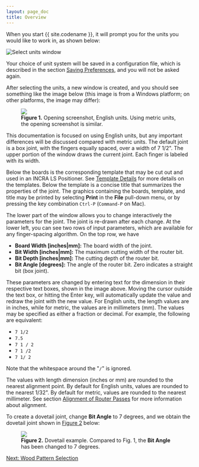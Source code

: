 ```yaml
---
layout: page_doc
title: Overview
---
```


When you start {{ site.codename }}, it will prompt you for the units you would
like to work in, as shown below:

<img src="{{ site.baseurl }}/images/select_units.png" alt="Select units window">

Your choice of unit system will be saved in a configuration file, which is
described in the section [Saving Preferences](#saving-preferences), and you
will not be asked again.

After selecting the units, a new window is created, and you should see something like the image
below (this image is from a Windows platform; on other platforms,
the image may differ):

<figure class="zoomable">
<a name="figure1">
<img src="{{ site.baseurl }}/images/opening_screen_shot.png">
</a>
<figcaption>
<b>Figure 1.</b>  Opening screenshot, English units.  Using metric units, the
opening screenshot is similar.
</figcaption>
</figure>

This documentation is focused on using English units, but any important
differences will be discussed compared with metric units.
The default joint is a box joint, with the fingers equally spaced, over a
width of 7 1/2\".  The upper portion of the window draws the current joint.
Each finger is labeled with its width.

Below the boards is the corresponding template that may be
cut out and used in an INCRA LS Positioner. See [Template
Details](#incra-template-details) for more details on the templates.  Below the template is a concise
title that summarizes the properties of the joint.  The graphics containing the boards,
template, and title may be printed by selecting <b>Print</b> in the
<b>File</b> pull-down menu, or by pressing the key combination `Ctrl-P`
(`Command-P` on Mac).

The lower part of the window allows you to change interactively the parameters
for the joint.  The joint is re-drawn after each change.  At the lower left,
you can see two rows of input parameters, which are available for any
finger-spacing algorithm.  On the top row, we have

* <b>Board Width [inches|mm]:</b> The board width of the joint.
* <b>Bit Width [inches|mm]:</b>  The maximum cutting width of the router bit.
* <b>Bit Depth [inches|mm]:</b> The cutting depth of the router bit.
* <b>Bit Angle [degrees]:</b> The angle of the router bit.  Zero indicates
  a straight bit (box joint).

These parameters are changed by entering text for the dimension in their
respective text boxes, shown in the image above.  Moving the cursor outside
the text box, or hitting the Enter key, will automatically update the value
and redraw the joint with the new value.  For English units, the length
values are in inches, while for metric, the values are in millimeters (mm).
The values may be specified as either a fraction or decimal.
For example, the following are equivalent:

* `7 1/2`
* `7.5`
* `7 1 / 2`
* `7 1 /2`
* `7 1/ 2`

Note that the whitespace around the \"`/`\" is ignored.

The values with length dimension (inches or mm) are rounded to the nearest
alignment point.  By default for English units, values are rounded to the nearest
1/32\".  By default for metric, values are rounded to the  nearest
millimeter.  See section [Alignment of Router Passes](#alignment) for more
information about alignment.

To create a dovetail joint, change <b>Bit Angle</b> to 7 degrees, and we obtain the
dovetail joint shown in [Figure 2](#figure2) below:

<figure class="zoomable">
<a name="figure2">
<img src="{{ site.baseurl }}/images/dovetail_screen_shot.png">
</a>
<figcaption>
<b>Figure 2.</b>  Dovetail example.  Compared to Fig. 1, the <b>Bit Angle</b>
has been changed to 7 degrees.
</figcaption>
</figure>

<div id="textbox">
  <p class="alignright">
    <a href="{{ site.baseurl }}/wood_patterns/">Next: Wood Pattern Selection</a>
  </p>
</div>
<div style="clear: both;"></div>
